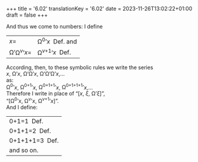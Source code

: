 +++
title = '6.02'
translationKey = '6.02'
date = 2023-11-26T13:02:22+01:00
draft = false
+++

And thus we come to numbers: I define
<div class="centered"><table class="alignedmath"><tr><td class="righttight"><span class="mathmode"><var>x</var><span class="mathrel">=</span></span></td><td class="lefttight"><span class="mathmode"><span class="mathop">Ω<sup>0</sup>’</span><var>x</var></span>&nbsp;&nbsp;Def. and</td></tr><tr><td class="righttight"><span class="mathmode"><span class="mathop">Ω’</span><span class="mathop">Ω<sup><var>ν</var></sup>’</span><var>x</var><span class="mathrel">=</span></span></td><td class="lefttight"><span class="mathmode"><span class="mathop">Ω<sup><var>ν</var>+1</sup>’</span><var>x</var></span>&nbsp;&nbsp;Def.</td></tr></table></div>
According, then, to these symbolic rules we write the series
<div class="centered"><span class="mathmode"><var>x</var>, <span class="mathop">Ω’</span><var>x</var>, <span class="mathop">Ω’</span><span class="mathop">Ω’</span><var>x</var>, <span class="mathop">Ω’</span><span class="mathop">Ω’</span><span class="mathop">Ω’</span><var>x</var>,<span class="mathrel">…</span></span></div><span class="mathmode"></span>
as:
<div class="centered"><span class="mathmode"><span class="mathop">Ω<sup>0</sup>’</span><var>x</var>, <span class="mathop">Ω<sup>0<span class="mathrel">+</span>1</sup>’</span><var>x</var>, <span class="mathop">Ω<sup>0<span class="mathrel">+</span>1<span class="mathrel">+</span>1</sup>’</span><var>x</var>, <span class="mathop">Ω<sup>0<span class="mathrel">+</span>1<span class="mathrel">+</span>1<span class="mathrel">+</span>1</sup>’</span><var>x</var>,<span class="mathrel">…</span></span></div><span class="mathmode"></span>
Therefore I write in place of “<span class="mathmode">[<var>x</var>, <var>ξ</var>,</span> <span class="mathmode"><span class="mathop">Ω’</span><var>ξ</var>]</span>”,
<div class="centered"><span class="mathmode">“[<span class="mathop">Ω<sup>0</sup>’</span><var>x</var>, <span class="mathop">Ω<sup><var>ν</var></sup>’</span><var>x</var>, <span class="mathop">Ω<sup><var>ν</var><span class="mathrel">+</span>1</sup>’</span><var>x</var>]”.</span></div><span class="mathmode"></span>
And I define:
<div class="centered"><table class="alignedmath"><tr><td class="lefttight"><span class="mathmode">0<span class="mathrel">+</span>1<span class="mathrel">=</span>1</span>&nbsp;&nbsp;Def.</td></tr><tr><td class="lefttight"><span class="mathmode">0<span class="mathrel">+</span>1<span class="mathrel">+</span>1<span class="mathrel">=</span>2</span>&nbsp;&nbsp;Def.</td></tr><tr><td class="lefttight"><span class="mathmode">0<span class="mathrel">+</span>1<span class="mathrel">+</span>1<span class="mathrel">+</span>1<span class="mathrel">=</span>3</span>&nbsp;&nbsp;Def.</td></tr><tr><td class="lefttight">and so on.</td></tr></table></div>
